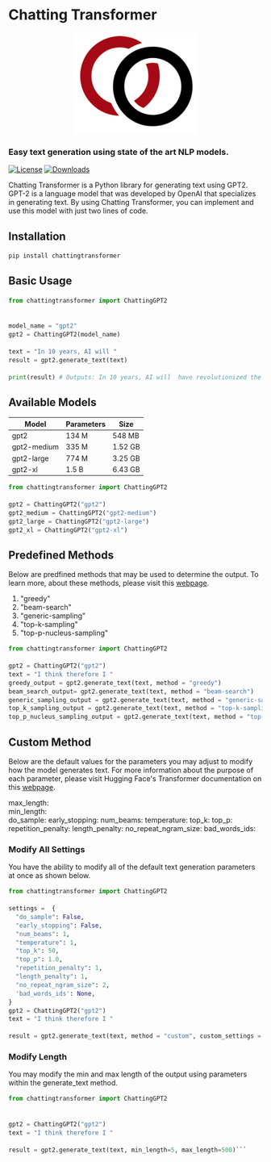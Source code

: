 # Chatting Transformer

<div align="center">
  <img src="assets/vennify_ai_logo.jpg" height="200">
</div>

### Easy text generation using state of the art NLP models.
[![License](https://img.shields.io/badge/License-Apache%202.0-blue.svg)](https://opensource.org/licenses/Apache-2.0) [![Downloads](https://pepy.tech/badge/chattingtransformer)](https://pepy.tech/project/chattingtransformer)

Chatting Transformer is a Python library for generating text using GPT2. GPT-2 is a language model that was developed by OpenAI that specializes in generating text. By using Chatting Transformer, you can implement and use this model with just two lines of code. 

## Installation

```bash
pip install chattingtransformer
```

## Basic Usage

```python
from chattingtransformer import ChattingGPT2


model_name = "gpt2" 
gpt2 = ChattingGPT2(model_name)

text = "In 10 years, AI will " 
result = gpt2.generate_text(text) 

print(result) # Outputs: In 10 years, AI will  have revolutionized the way we interact with the world...
```
## Available Models
| Model         | Parameters   |      Size        | 
|------------------------------|------------------|-----------------|
| gpt2         |      134 M    |      548  MB     | 
| gpt2-medium  |      335 M    |      1.52 GB     | 
| gpt2-large   |      774 M    |      3.25 GB     | 
| gpt2-xl      |      1.5 B    |      6.43 GB     |      


```python
from chattingtransformer import ChattingGPT2

gpt2 = ChattingGPT2("gpt2")
gpt2_medium = ChattingGPT2("gpt2-medium")
gpt2_large = ChattingGPT2("gpt2-large")
gpt2_xl = ChattingGPT2("gpt2-xl")
```

## Predefined Methods

Below are predfined methods that may be used to determine the output. 
To learn more, about these methods, please visit this [webpage](https://huggingface.co/blog/how-to-generate).

1. "greedy"
2. "beam-search"
3. "generic-sampling"
4. "top-k-sampling"
5. "top-p-nucleus-sampling"

```python
from chattingtransformer import ChattingGPT2

gpt2 = ChattingGPT2("gpt2")
text = "I think therefore I "
greedy_output = gpt2.generate_text(text, method = "greedy")
beam_search_output= gpt2.generate_text(text, method = "beam-search")
generic_sampling_output = gpt2.generate_text(text, method = "generic-sampling")
top_k_sampling_output = gpt2.generate_text(text, method = "top-k-sampling")
top_p_nucleus_sampling_output = gpt2.generate_text(text, method = "top-p-nucleus-sampling")
```


## Custom Method


Below are the default values for the parameters you may adjust to modify how the model generates text. For more information about the purpose of each parameter, please visit Hugging Face's Transformer documentation on this  [webpage](https://huggingface.co/transformers/main_classes/model.html#generative-models).
  
  max_length:  
  min_length:  
  do_sample: 
  early_stopping: 
  num_beams: 
  temperature: 
  top_k: 
  top_p: 
  repetition_penalty: 
 length_penalty: 
  no_repeat_ngram_size: 
  bad_words_ids: 



### Modify All Settings 

You have the ability to modify all of the default text generation parameters at once as shown below. 
```python
from chattingtransformer import ChattingGPT2

settings =  {  
  "do_sample": False,  
  "early_stopping": False,  
  "num_beams": 1,  
  "temperature": 1,  
  "top_k": 50,  
  "top_p": 1.0,  
  "repetition_penalty": 1,  
  "length_penalty": 1,  
  "no_repeat_ngram_size": 2,  
  'bad_words_ids': None,  
}
gpt2 = ChattingGPT2("gpt2")
text = "I think therefore I "

result = gpt2.generate_text(text, method = "custom", custom_settings = settings)

```

### Modify Length 
You may modify the min and max length of the output using parameters within the generate_text method. 
```python
from chattingtransformer import ChattingGPT2


gpt2 = ChattingGPT2("gpt2")
text = "I think therefore I "

result = gpt2.generate_text(text, min_length=5, max_length=500)```
```


